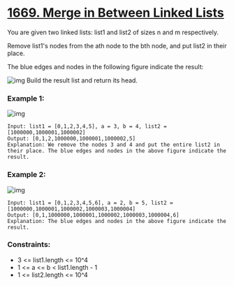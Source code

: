 # [1669. Merge in Between Linked Lists](https://leetcode.com/problems/merge-in-between-linked-lists/description/)

You are given two linked lists: list1 and list2 of sizes n and m respectively.

Remove list1's nodes from the ath node to the bth node, and put list2 in their place.

The blue edges and nodes in the following figure indicate the result:

![img](https://assets.leetcode.com/uploads/2020/11/05/fig1.png)
Build the result list and return its head.

 

### Example 1:
![img](https://assets.leetcode.com/uploads/2020/11/05/merge_linked_list_ex1.png)
```text
Input: list1 = [0,1,2,3,4,5], a = 3, b = 4, list2 = [1000000,1000001,1000002]
Output: [0,1,2,1000000,1000001,1000002,5]
Explanation: We remove the nodes 3 and 4 and put the entire list2 in their place. The blue edges and nodes in the above figure indicate the result.
```
### Example 2:
![img](https://assets.leetcode.com/uploads/2020/11/05/merge_linked_list_ex2.png)
```text
Input: list1 = [0,1,2,3,4,5,6], a = 2, b = 5, list2 = [1000000,1000001,1000002,1000003,1000004]
Output: [0,1,1000000,1000001,1000002,1000003,1000004,6]
Explanation: The blue edges and nodes in the above figure indicate the result.
```
 

### Constraints:

* 3 <= list1.length <= 10^4
* 1 <= a <= b < list1.length - 1
* 1 <= list2.length <= 10^4
